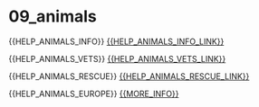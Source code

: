 # 09\_animals

\{{HELP\_ANIMALS\_INFO\}} [\{{HELP\_ANIMALS\_INFO\_LINK\}}](https://github.com/martonfekete/ukrainehelp/blob/master/content/help/%7B%7BHELP\_ANIMALS\_INFO\_URL%7D%7D/README.md)

\{{HELP\_ANIMALS\_VETS\}} [\{{HELP\_ANIMALS\_VETS\_LINK\}}](http://maokbudapest.hu/ukr/)

\{{HELP\_ANIMALS\_RESCUE\}} [\{{HELP\_ANIMALS\_RESCUE\_LINK\}}](https://github.com/martonfekete/ukrainehelp/blob/master/content/help/%7B%7BHELP\_ANIMALS\_RESCUE\_URL%7D%7D/README.md)

\{{HELP\_ANIMALS\_EUROPE\}} [\{{MORE\_INFO\}}](https://vetsforukraine.com/vets-for-animals/)
